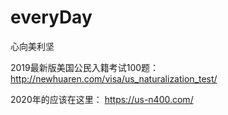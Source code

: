# everyDay
心向美利坚

2019最新版美国公民入籍考试100题：
http://newhuaren.com/visa/us_naturalization_test/

2020年的应该在这里：
https://us-n400.com/
